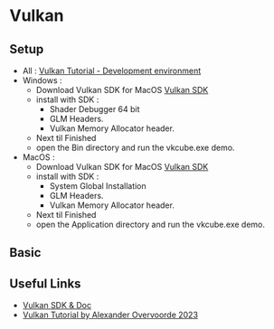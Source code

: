 # Vulkan

## Setup
- All : [Vulkan Tutorial - Development environment](https://vulkan-tutorial.com/Development_environment)
- Windows : 
  - Download Vulkan SDK for MacOS [Vulkan SDK](https://vulkan.lunarg.com)
  - install with SDK :
    - Shader Debugger 64 bit
    - GLM Headers.
    - Vulkan Memory Allocator header.
  - Next til Finished 
  - open the Bin directory and run the vkcube.exe demo.
- MacOS : 
  - Download Vulkan SDK for MacOS [Vulkan SDK](https://vulkan.lunarg.com)
  - install with SDK :
    - System Global Installation
    - GLM Headers.
    - Vulkan Memory Allocator header.
  - Next til Finished 
  - open the Application directory and run the vkcube.exe demo.
## Basic 


## Useful Links
- [Vulkan SDK & Doc](https://vulkan.lunarg.com/home/welcome)
- [Vulkan Tutorial by Alexander Overvoorde 2023](https://vulkan-tutorial.com/Introduction)
